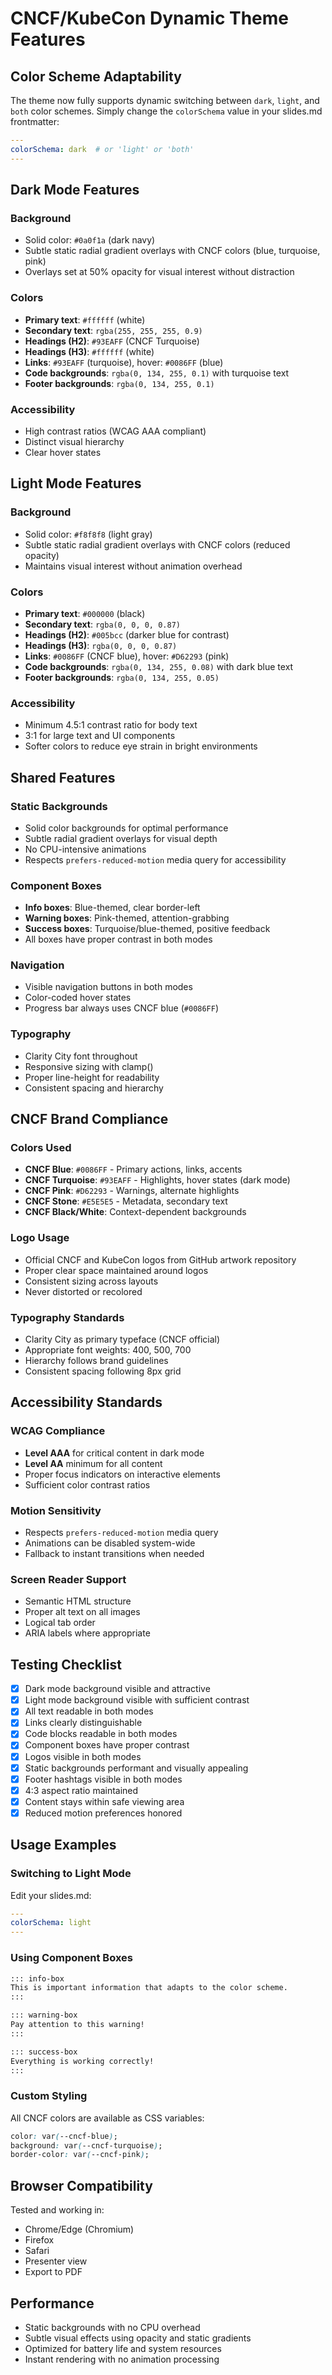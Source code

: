 # CNCF/KubeCon Dynamic Theme Features

## Color Scheme Adaptability

The theme now fully supports dynamic switching between `dark`, `light`, and `both` color schemes. Simply change the `colorSchema` value in your slides.md frontmatter:

```yaml
---
colorSchema: dark  # or 'light' or 'both'
---
```

## Dark Mode Features

### Background
- Solid color: `#0a0f1a` (dark navy)
- Subtle static radial gradient overlays with CNCF colors (blue, turquoise, pink)
- Overlays set at 50% opacity for visual interest without distraction

### Colors
- **Primary text**: `#ffffff` (white)
- **Secondary text**: `rgba(255, 255, 255, 0.9)`
- **Headings (H2)**: `#93EAFF` (CNCF Turquoise)
- **Headings (H3)**: `#ffffff` (white)
- **Links**: `#93EAFF` (turquoise), hover: `#0086FF` (blue)
- **Code backgrounds**: `rgba(0, 134, 255, 0.1)` with turquoise text
- **Footer backgrounds**: `rgba(0, 134, 255, 0.1)`

### Accessibility
- High contrast ratios (WCAG AAA compliant)
- Distinct visual hierarchy
- Clear hover states

## Light Mode Features

### Background
- Solid color: `#f8f8f8` (light gray)
- Subtle static radial gradient overlays with CNCF colors (reduced opacity)
- Maintains visual interest without animation overhead

### Colors
- **Primary text**: `#000000` (black)
- **Secondary text**: `rgba(0, 0, 0, 0.87)`
- **Headings (H2)**: `#005bcc` (darker blue for contrast)
- **Headings (H3)**: `rgba(0, 0, 0, 0.87)`
- **Links**: `#0086FF` (CNCF blue), hover: `#D62293` (pink)
- **Code backgrounds**: `rgba(0, 134, 255, 0.08)` with dark blue text
- **Footer backgrounds**: `rgba(0, 134, 255, 0.05)`

### Accessibility
- Minimum 4.5:1 contrast ratio for body text
- 3:1 for large text and UI components
- Softer colors to reduce eye strain in bright environments

## Shared Features

### Static Backgrounds
- Solid color backgrounds for optimal performance
- Subtle radial gradient overlays for visual depth
- No CPU-intensive animations
- Respects `prefers-reduced-motion` media query for accessibility

### Component Boxes
- **Info boxes**: Blue-themed, clear border-left
- **Warning boxes**: Pink-themed, attention-grabbing
- **Success boxes**: Turquoise/blue-themed, positive feedback
- All boxes have proper contrast in both modes

### Navigation
- Visible navigation buttons in both modes
- Color-coded hover states
- Progress bar always uses CNCF blue (`#0086FF`)

### Typography
- Clarity City font throughout
- Responsive sizing with clamp()
- Proper line-height for readability
- Consistent spacing and hierarchy

## CNCF Brand Compliance

### Colors Used
- **CNCF Blue**: `#0086FF` - Primary actions, links, accents
- **CNCF Turquoise**: `#93EAFF` - Highlights, hover states (dark mode)
- **CNCF Pink**: `#D62293` - Warnings, alternate highlights
- **CNCF Stone**: `#E5E5E5` - Metadata, secondary text
- **CNCF Black/White**: Context-dependent backgrounds

### Logo Usage
- Official CNCF and KubeCon logos from GitHub artwork repository
- Proper clear space maintained around logos
- Consistent sizing across layouts
- Never distorted or recolored

### Typography Standards
- Clarity City as primary typeface (CNCF official)
- Appropriate font weights: 400, 500, 700
- Hierarchy follows brand guidelines
- Consistent spacing following 8px grid

## Accessibility Standards

### WCAG Compliance
- **Level AAA** for critical content in dark mode
- **Level AA** minimum for all content
- Proper focus indicators on interactive elements
- Sufficient color contrast ratios

### Motion Sensitivity
- Respects `prefers-reduced-motion` media query
- Animations can be disabled system-wide
- Fallback to instant transitions when needed

### Screen Reader Support
- Semantic HTML structure
- Proper alt text on all images
- Logical tab order
- ARIA labels where appropriate

## Testing Checklist

- [x] Dark mode background visible and attractive
- [x] Light mode background visible with sufficient contrast
- [x] All text readable in both modes
- [x] Links clearly distinguishable
- [x] Code blocks readable in both modes
- [x] Component boxes have proper contrast
- [x] Logos visible in both modes
- [x] Static backgrounds performant and visually appealing
- [x] Footer hashtags visible in both modes
- [x] 4:3 aspect ratio maintained
- [x] Content stays within safe viewing area
- [x] Reduced motion preferences honored

## Usage Examples

### Switching to Light Mode
Edit your slides.md:
```yaml
---
colorSchema: light
---
```

### Using Component Boxes
```markdown
::: info-box
This is important information that adapts to the color scheme.
:::

::: warning-box
Pay attention to this warning!
:::

::: success-box
Everything is working correctly!
:::
```

### Custom Styling
All CNCF colors are available as CSS variables:
```css
color: var(--cncf-blue);
background: var(--cncf-turquoise);
border-color: var(--cncf-pink);
```

## Browser Compatibility

Tested and working in:
- Chrome/Edge (Chromium)
- Firefox
- Safari
- Presenter view
- Export to PDF

## Performance

- Static backgrounds with no CPU overhead
- Subtle visual effects using opacity and static gradients
- Optimized for battery life and system resources
- Instant rendering with no animation processing
